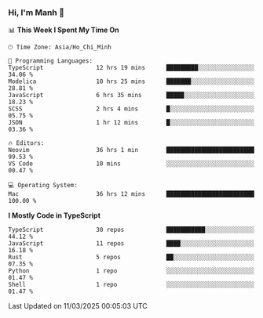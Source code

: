 ### Hi, I'm Manh 👋

<!--START_SECTION:waka-->
📊 **This Week I Spent My Time On** 

```text
🕑︎ Time Zone: Asia/Ho_Chi_Minh

💬 Programming Languages: 
TypeScript               12 hrs 19 mins      █████████░░░░░░░░░░░░░░░░   34.06 % 
Modelica                 10 hrs 25 mins      ███████░░░░░░░░░░░░░░░░░░   28.81 % 
JavaScript               6 hrs 35 mins       █████░░░░░░░░░░░░░░░░░░░░   18.23 % 
SCSS                     2 hrs 4 mins        █░░░░░░░░░░░░░░░░░░░░░░░░   05.75 % 
JSON                     1 hr 12 mins        █░░░░░░░░░░░░░░░░░░░░░░░░   03.36 % 

🔥 Editors: 
Neovim                   36 hrs 1 min        █████████████████████████   99.53 % 
VS Code                  10 mins             ░░░░░░░░░░░░░░░░░░░░░░░░░   00.47 % 

💻 Operating System: 
Mac                      36 hrs 12 mins      █████████████████████████   100.00 % 
```

**I Mostly Code in TypeScript** 

```text
TypeScript               30 repos            ███████████░░░░░░░░░░░░░░   44.12 % 
JavaScript               11 repos            ████░░░░░░░░░░░░░░░░░░░░░   16.18 % 
Rust                     5 repos             ██░░░░░░░░░░░░░░░░░░░░░░░   07.35 % 
Python                   1 repo              ░░░░░░░░░░░░░░░░░░░░░░░░░   01.47 % 
Shell                    1 repo              ░░░░░░░░░░░░░░░░░░░░░░░░░   01.47 % 
```




 Last Updated on 11/03/2025 00:05:03 UTC
<!--END_SECTION:waka-->
